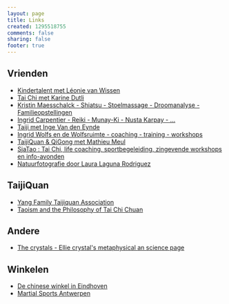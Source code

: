 ```yaml
--- 
layout: page
title: Links
created: 1295518755
comments: false
sharing: false
footer: true
---
```



## Vrienden

* <a href="http://kindertalent.be/" target="_blank">Kindertalent met Léonie van Wissen</a>
* <a href="http://taichimetkarinedutli.be" target="_blank">Tai Chi met Karine Dutli</a>
* <a href="http://www.kristin-maesschalck.be/" target="_blank">Kristin Maesschalck - Shiatsu - Stoelmassage - Droomanalyse - Familieopstellingen</a>
* <a href="http://www.ingrid-reiki.be" target="_blank">Ingrid Carpentier - Reiki - Munay-Ki - Nusta Karpay - … </a>
* <a href="http://www.centrumojo.be/" target="_blank">Taiji met Inge Van den Eynde</a>
* <a href="http://www.wolfsflow.be"  target="_blank">Ingrid Wolfs en de Wolfsruimte - coaching - training - workshops</a>
* <a href="http://www.tcqg.be" target="_blank">TaijiQuan &amp; QiGong met Mathieu Meul</a>
* <a href="http://www.sjatao.be" target="_blank">SjaTao : Tai Chi, life coaching, sportbegeleiding, zingevende workshops en info-avonden</a>
* <a href="http://lauralaguna.wix.com/photography-nature" target="_blank">Natuurfotografie door Laura Laguna Rodriguez</a>

## TaijiQuan

* <a href="http://www.yangfamilytaichi.com/" target="_blank">Yang Family Taijiquan Association</a>
* <a href="http://www.chebucto.ns.ca/Philosophy/Taichi/taoism.html" target="_blank">Taoism and the Philosophy of Tai Chi Chuan</a>


## Andere

* <a href="http://www.crystalinks.com" target="_blank">The crystals - Ellie crystal's metaphysical an science page</a>

## Winkelen

* <a href="http://www.chinese-winkel.nl" target="_blank">De chinese winkel in Eindhoven</a>
* <a href="http://www.martial-sport.com" target="_blank">Martial Sports Antwerpen</a>
